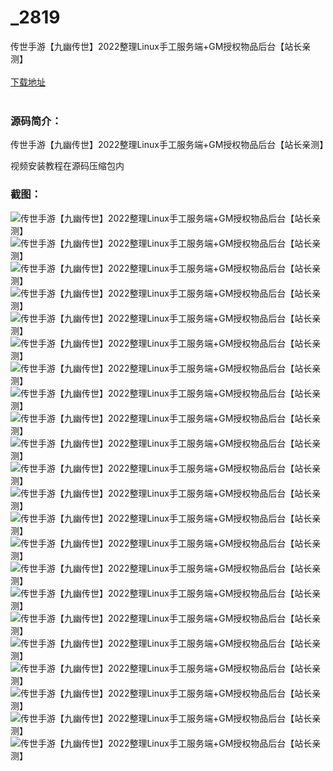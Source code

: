 # _2819
传世手游【九幽传世】2022整理Linux手工服务端+GM授权物品后台【站长亲测】
<br/></br>
[下载地址](https://www.uuid2.com/2819.html "下载地址")
<br/></br>
<h3>源码简介：</h3>
<p>传世手游【九幽传世】2022整理Linux手工服务端+GM授权物品后台【站长亲测】<p>
<p>视频安装教程在源码压缩包内<p>
<h3>截图：</h3>
<img src="https://www.uuid2.com/wp-content/uploads/img/202201/cadeea1886.jpg" alt="传世手游【九幽传世】2022整理Linux手工服务端+GM授权物品后台【站长亲测】"><img src="https://www.uuid2.com/wp-content/uploads/img/202201/69bfd2c731.jpg" alt="传世手游【九幽传世】2022整理Linux手工服务端+GM授权物品后台【站长亲测】"><img src="https://www.uuid2.com/wp-content/uploads/img/202201/9199081308.jpg" alt="传世手游【九幽传世】2022整理Linux手工服务端+GM授权物品后台【站长亲测】"><img src="https://www.uuid2.com/wp-content/uploads/img/202201/eee1eb8320.jpg" alt="传世手游【九幽传世】2022整理Linux手工服务端+GM授权物品后台【站长亲测】"><img src="https://www.uuid2.com/wp-content/uploads/img/202201/4330f01745.jpg" alt="传世手游【九幽传世】2022整理Linux手工服务端+GM授权物品后台【站长亲测】"><img src="https://www.uuid2.com/wp-content/uploads/img/202201/62f0170826.jpg" alt="传世手游【九幽传世】2022整理Linux手工服务端+GM授权物品后台【站长亲测】"><img src="https://www.uuid2.com/wp-content/uploads/img/202201/9df6b4c443.jpg" alt="传世手游【九幽传世】2022整理Linux手工服务端+GM授权物品后台【站长亲测】"><img src="https://www.uuid2.com/wp-content/uploads/img/202201/a6e12de138.jpg" alt="传世手游【九幽传世】2022整理Linux手工服务端+GM授权物品后台【站长亲测】"><img src="https://www.uuid2.com/wp-content/uploads/img/202201/7b37c7e933.jpg" alt="传世手游【九幽传世】2022整理Linux手工服务端+GM授权物品后台【站长亲测】"><img src="https://www.uuid2.com/wp-content/uploads/img/202201/19a2f10989.jpg" alt="传世手游【九幽传世】2022整理Linux手工服务端+GM授权物品后台【站长亲测】"><img src="https://www.uuid2.com/wp-content/uploads/img/202201/b7bbe9e269.jpg" alt="传世手游【九幽传世】2022整理Linux手工服务端+GM授权物品后台【站长亲测】"><img src="https://www.uuid2.com/wp-content/uploads/img/202201/e136e65507.jpg" alt="传世手游【九幽传世】2022整理Linux手工服务端+GM授权物品后台【站长亲测】"><img src="https://www.uuid2.com/wp-content/uploads/img/202201/057ba10490.jpg" alt="传世手游【九幽传世】2022整理Linux手工服务端+GM授权物品后台【站长亲测】"><img src="https://www.uuid2.com/wp-content/uploads/img/202201/6a50b90377.jpg" alt="传世手游【九幽传世】2022整理Linux手工服务端+GM授权物品后台【站长亲测】"><img src="https://www.uuid2.com/wp-content/uploads/img/202201/1c64285704.jpg" alt="传世手游【九幽传世】2022整理Linux手工服务端+GM授权物品后台【站长亲测】"><img src="https://www.uuid2.com/wp-content/uploads/img/202201/0fdb130443.jpg" alt="传世手游【九幽传世】2022整理Linux手工服务端+GM授权物品后台【站长亲测】"><img src="https://www.uuid2.com/wp-content/uploads/img/202201/d982a5e198.jpg" alt="传世手游【九幽传世】2022整理Linux手工服务端+GM授权物品后台【站长亲测】"><img src="https://www.uuid2.com/wp-content/uploads/img/202201/b19aad9407.jpg" alt="传世手游【九幽传世】2022整理Linux手工服务端+GM授权物品后台【站长亲测】"><img src="https://www.uuid2.com/wp-content/uploads/img/202201/1200c0f611.jpg" alt="传世手游【九幽传世】2022整理Linux手工服务端+GM授权物品后台【站长亲测】"><img src="https://www.uuid2.com/wp-content/uploads/img/202201/949e92e268.jpg" alt="传世手游【九幽传世】2022整理Linux手工服务端+GM授权物品后台【站长亲测】"><img src="https://www.uuid2.com/wp-content/uploads/img/202201/6bebe0c520.jpg" alt="传世手游【九幽传世】2022整理Linux手工服务端+GM授权物品后台【站长亲测】"><img src="https://www.uuid2.com/wp-content/uploads/img/202201/491a281318.jpg" alt="传世手游【九幽传世】2022整理Linux手工服务端+GM授权物品后台【站长亲测】">
